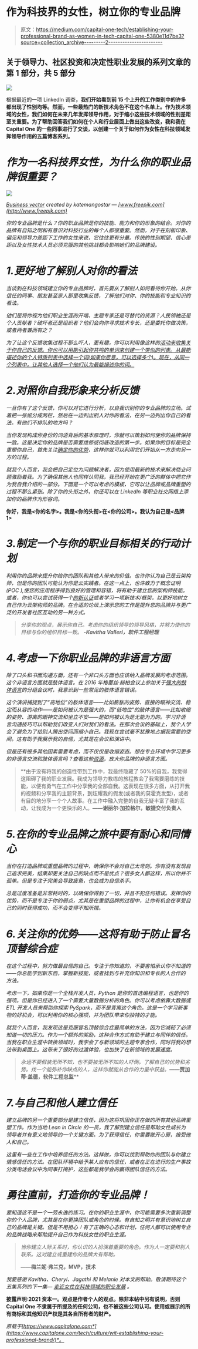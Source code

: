 # 作为科技界的女性，树立你的专业品牌

> 原文：<https://medium.com/capital-one-tech/establishing-your-professional-brand-as-women-in-tech-capital-one-5380e11d7be3?source=collection_archive---------2----------------------->

## 关于领导力、社区投资和决定性职业发展的系列文章的第 1 部分，共 5 部分

![](img/8991ff5caac1ed16d40525fa46deeefa.png)

根据最近的一项 LinkedIn 调查[](https://www.linkedin.com/pulse/which-careers-open-doors-both-women-men-16-stand-out-george-anders/)**，我们开始看到前 15 个上升的工作类别中的许多都出现了性别均等。然而，一些最热门的新技术角色不在这个名单上。作为技术领域的女性，我们如何在未来几年发挥领导作用，对于缩小这些技术领域的性别差距至关重要。为了帮助回答我们如何在个人和行业层面上做出这些改变，我和我在 Capital One 的一些同事进行了交谈，以创建一个关于如何作为女性在科技领域发挥领导作用的五篇博客系列。**

# *作为一名科技界女性，为什么你的职业品牌很重要？*

*![](img/7db92966b803811e7ef8d5be1d794454.png)*

*[Business vector](https://www.freepik.com/vectors/business) created by katemangostar — [www.freepik.com](http://www.freepik.com)*

*你的专业品牌是什么？你的职业品牌是你的技能、能力和你的形象的结合。对你的品牌有自知之明和有意识对科技行业的每个人都很重要。然而，对于在刻板印象、偏见和领导力差距下工作的女性来说，它往往更有分量。传统的性别期望、信心差距以及女性技术人员必须克服的其他挑战都会影响她们的品牌建设。*

# *1.更好地了解别人对你的看法*

*当谈到在科技领域建立你的专业品牌时，首先要从了解别人如何看待你开始。从你信任的同事、朋友甚至家人那里收集反馈，了解他们对你、你的技能和专业知识的看法。*

*他们是将你视为他们职业生涯的开端、主题专家还是可替代的资源？人民领袖还是个人贡献者？破坏者还是组织者？他们会向你寻求技术专长，还是委托你做决策，或者两者兼而有之？*

*为了让这个反馈收集过程不那么吓人，更有趣，你可以利用像这样的[活动来收集关于你自己的反馈。你也可以用能引起你共鸣的单词来创建一个类似的列表。从最能描述你的个人特质列表中选择一个词(如果你愿意，可以选择多个)。现在，从同一个列表中，让其他人选择一个他们认为最能描述你的词。](https://www.linkedin.com/pulse/infographic-one-word-describe-your-personal-brand-shelley-hammell/)*

# *2.对照你自我形象来分析反馈*

*一旦你有了这个反馈，你可以对它进行分析，以自我识别你的专业品牌的立场。试着把一张纸分成两栏，然后在一边列出别人对你的看法，在另一边列出你自己的看法。有他们不排队的地方吗？*

*当你发现构成你身份的词语背后的基本原理时，你就可以策划如何使你的品牌保持一致。这是决定你的品牌是否需要维修或彻底改造的第一步。如果你的目标是完全重塑你自己，首先关注[确定你的优势](https://www.gallup.com/cliftonstrengths/en/253715/34-cliftonstrengths-themes.aspx)，这样你就可以利用它们开始从一方走向另一方的过程。*

*就我个人而言，我会把自己定位为问题解决者，因为使用最新的技术来解决商业问题激励着我。为了确保其他人也同样认同我，我已经开始在更广泛的群体中把它作为我自我介绍的一部分。下面是一个可以考虑的模板，它可以让品牌或品牌重塑的过程不那么紧张。除了你的头衔之外，你还可以在 LinkedIn 等职业社交网络上添加你的品牌作为形容词。*

**你好，我是<你的名字>。我是<你的头衔>在<你的公司>。我认为自己是<品牌 1>**

# *3.制定一个与你的职业目标相关的行动计划*

*利用你的品牌来提升你给你的团队和其他人带来的价值。也许你认为自己是云架构师，但是你的团队可能认为你是云实践者。在这一点上，也许致力于概念证明(POC ),使您的应用程序得到良好的管理和容错，将有助于建立您的架构师技能。或者，你也可以尝试获得一个[的新认证](https://www.capitalone.com/tech/culture/roundtable-on-technical-certification-exams/)或者学习一项新技术/框架，以更好地树立自己作为云架构师的品牌。在合适的论坛上演示您的工作是提升您的品牌并与更广泛的开发者社区互动的另一种方式。*

> *分享你的观点，展示你自己。考虑你的组织领导的领导风格，并努力使你的目标与你的组织目标一致。 ***-Kavitha Valleri，软件工程经理****

# *4.考虑一下你职业品牌的非语言方面*

*除了口头和书面沟通方面，还有一个非口头方面也应该纳入品牌发展的考虑范围。这个非语言方面就是肢体语言。在 2016 年格蕾丝·赫柏会议上参加关于[强大的肢体语言](http://signage.showprg.com/GHC2016/session6769.html)的分组会议时，我意识到一些常见的肢体语言错误。*

*这个演讲捕捉到了“高地位”的肢体语言——比如膨胀的姿势、直接的眼神交流、稳定而从容的动作——是如何被认为是强大的，而“低地位”的肢体语言——比如收缩的姿势、游离的眼神交流和坐立不安——是如何被认为是无能为力的。学习非语言沟通技巧可以帮助我们改变人们对我们的看法。在那次会议的基础上，我个人学会了避免为了给别人腾出空间而缩小自己。我现在尝试毫不犹豫地占据我需要的空间。这有助于我展示我的自信，尤其是在会议和演讲中。*

*但是还有很多其他因素需要考虑，而不仅仅是收缩姿态。想在专业环境中学习更多的非语言交流和肢体语言吗？查看这些[资源](https://www.everywoman.com/my-development/learning-areas/articles/zoom-career-ladder-how-dial-your-digital-presence)，放大你品牌的非语言方面。*

> **由于没有将我的创造性带到工作中，我最终隐藏了 50%的自我，我觉得这阻碍了我的职业发展。我成为领导力教练的旅程教会了我需要磨练的技能，以便有勇气在工作中分享我的全部自我。这表现在很多方面，从打开我的视频和分享我的主题背景，到炫耀我的假发(或者我的莫霍克发型)，或者有目的地分享一个个人故事。在工作中融入完整的自我无疑丰富了我的互动，让我成为一个更快乐的人。****——谢丽尔·加拉格尔，敏捷交付负责人****

# *5.在你的专业品牌之旅中要有耐心和同情心*

*当你在打造品牌或重塑品牌的过程中，确保你不会对自己太苛刻。你有没有发现自己追求完美，结果却更关注自己的缺点而不是优点？很多女人都这样，所以你并不孤单。但是专注于完美会导致疲惫，也会成为自信杀手。*

*总是过度准备是非常耗时的，以确保你得到了一切，并且不犯任何错误。发挥你的优势，而不是专注于你的弱点，尤其是在重塑品牌的过程中，让你有机会在享受自己的同时获得成功，而不会变得不知所措。*

# *6.关注你的优势——这将有助于防止冒名顶替综合症*

*在这个过程中，努力做最自信的自己。专注于你知道的，不要害怕承认你不知道的——你总能学到新东西，掌握新技能，或者找到与补充你知识和专长的人合作的方法。*

*考虑一下，如果你是一个全栈开发人员，Python 是你的首选编程语言，也是你的强项。但是你已经进入了一个需要大量数据分析的角色。你可以考虑依靠大数据或 ETL 开发人员来帮助你探索 PySpark，而不是背离这个角色。这是一个学习新事物的好机会，可以利用你的核心强项，并为团队带来你独特的才能。*

*就我个人而言，我发现这是克服冒名顶替综合症最简单的方法，因为它减轻了必须知道一切的压力。作为一个额外的奖励，这种合作方式有助于建立与同伴的信任。当我在职业生涯中转换领域时，我学会了与新领域的主题专家合作，同时将我的想法带到桌面上。这带来了很好的过渡体验，也加快了在新领域的发展速度。*

> *永远不要假装无所不知，也不要被无所不知的人吓倒。了解自己的优势和劣势。找一个能弥补你缺点的人，这样你就能从合作的力量中获益。***——贾加蒂·盖德，软件工程总监****

# *7.与自己和他人建立信任*

*建立品牌的另一个重要部分是建立信任，因为这将巩固你正在做的所有其他品牌重塑工作。作为当地 Lean in Circle 的一员，我了解到建立信任是帮助女性成长为领导者并有意义地领导的一个关键方面。为了获得信任，你需要敞开心扉，接受他人和自己。*

*这里有一些在工作中培养信任的方法。这样做，你可以找到帮助你的团队与你建立情感信任的方法。在团队环境中给予某人应有的信任，或者在正在进行的生产事故分类电话会议中为同事打掩护，这些都是我学会的赢得团队信任的方法。*

# *勇往直前，打造你的专业品牌！*

*要知道这不是一个一劳永逸的练习。在你的职业生涯中，你可能需要多次重新调整你的个人品牌，尤其是在你更换团队或角色的时候。有自知之明并有意识地树立自己的品牌是关键。但是不用担心！有了正确的心态和计划，任何人都可以使用专业的品牌战略来帮助提升自己作为科技女性的职业生涯。*

> *当你建立人际关系时，你认识的人扮演着重要的角色。作为人一定要和别人联系。这对建立或重建你的品牌大有帮助。*
> 
> ****——梅兰妮·弗兰克，MVP，技术****

*我要感谢 Kavitha、Cheryl、Jagathi 和 Melanie 对本文的帮助。敬请期待这个五集系列的下一集— [*走近女性在科技领域的职业发展*](https://www.capitalone.com/tech/culture/wit-approaching-career-advancement/) 。*

**披露声明:2021 资本一。观点是作者个人的观点。除非本帖中另有说明，否则 Capital One 不隶属于所提及的任何公司，也不被这些公司认可。使用或展示的所有商标和其他知识产权是其各自所有者的财产。**

**原载于*[*https://www.capitalone.com*](https://www.capitalone.com/tech/culture/wit-establishing-your-professional-brand/)*。**